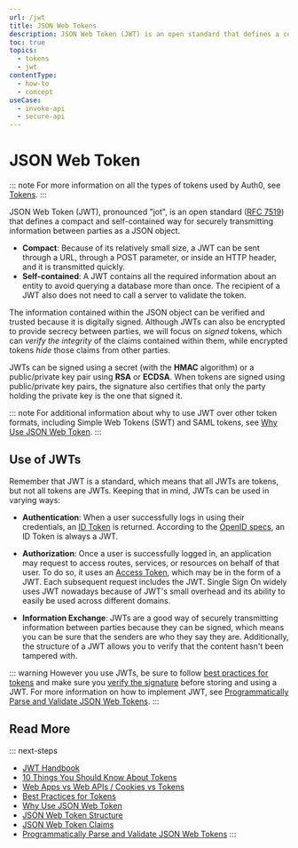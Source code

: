```yaml
---
url: /jwt
title: JSON Web Tokens
description: JSON Web Token (JWT) is an open standard that defines a compact and self-contained way for securely transmitting information between parties as a JSON object. This article introduces you to all of the concepts needed to understand JWTs fully.
toc: true
topics:
  - tokens
  - jwt
contentType:
  - how-to
  - concept
useCase:
  - invoke-api
  - secure-api
---
```


# JSON Web Token

::: note
For more information on all the types of tokens used by Auth0, see [Tokens](/tokens).
:::

JSON Web Token (JWT), pronounced "jot", is an open standard ([RFC 7519](https://tools.ietf.org/html/rfc7519)) that defines a compact and self-contained way for securely transmitting information between parties as a JSON object.

* **Compact**: Because of its relatively small size, a JWT can be sent through a URL, through a POST parameter, or inside an HTTP header, and it is transmitted quickly.
* **Self-contained**: A JWT contains all the required information about an entity to avoid querying a database more than once. The recipient of a JWT also does not need to call a server to validate the token.

The information contained within the JSON object can be verified and trusted because it is digitally signed. Although JWTs can also be encrypted to provide secrecy between parties, we will focus on *signed* tokens, which can *verify the integrity* of the claims contained within them, while encrypted tokens *hide* those claims from other parties.

JWTs can be signed using a secret (with the **HMAC** algorithm) or a public/private key pair using **RSA** or **ECDSA**. When tokens are signed using public/private key pairs, the signature also certifies that only the party holding the private key is the one that signed it.

::: note
For additional information about why to use JWT over other token formats, including Simple Web Tokens (SWT) and SAML tokens, see [Why Use JSON Web Token](/tokens/concepts/why-use-jwt).
:::

## Use of JWTs

Remember that JWT is a standard, which means that all JWTs are tokens, but not all tokens are JWTs. Keeping that in mind, JWTs can be used in varying ways:

- **Authentication**: When a user successfully logs in using their credentials, an [ID Token](/tokens/id-token) is returned. According to the [OpenID specs](https://openid.net/specs/openid-connect-core-1_0.html#IDToken), an ID Token is always a JWT.

- **Authorization**: Once a user is successfully logged in, an application may request to access routes, services, or resources on behalf of that user. To do so, it uses an [Access Token](/tokens/overview-access-tokens), which may be in the form of a JWT. Each subsequent request includes the JWT. Single Sign On widely uses JWT nowadays because of JWT's small overhead and its ability to easily be used across different domains.

- **Information Exchange**: JWTs are a good way of securely transmitting information between parties because they can be signed, which means you can be sure that the senders are who they say they are. Additionally, the structure of a JWT allows you to verify that the content hasn't been tampered with.

::: warning
However you use JWTs, be sure to follow [best practices for tokens](/tokens/concepts/token-best-practices) and make sure you [verify the signature](/tokens/guides/id-token/validate-id-token#verify-the-signature) before storing and using a JWT. For more information on how to implement JWT, see [Programmatically Parse and Validate JSON Web Tokens](/tokens/guides/jwt/parse-validate-jwt-programmatically).
:::

## Read More

::: next-steps
* [JWT Handbook](https://auth0.com/resources/ebooks/jwt-handbook)
* [10 Things You Should Know About Tokens](https://auth0.com/blog/ten-things-you-should-know-about-tokens-and-cookies/)
* [Web Apps vs Web APIs / Cookies vs Tokens](/design/web-apps-vs-web-apis-cookies-vs-tokens)
* [Best Practices for Tokens](/tokens/concepts/token-best-practices)
* [Why Use JSON Web Token](/tokens/concepts/why-use-jwt)
* [JSON Web Token Structure](/tokens/reference/jwt/jwt-structure)
* [JSON Web Token Claims](/tokens/jwt-claims)
* [Programmatically Parse and Validate JSON Web Tokens](/tokens/guides/jwt/parse-validate-jwt-programmatically)
:::

